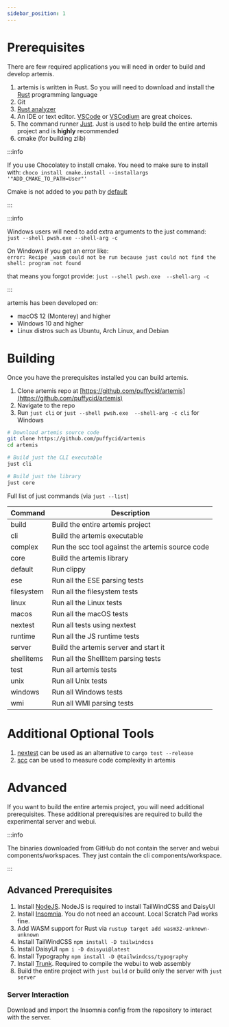 ```yaml
---
sidebar_position: 1
---
```


# Prerequisites

There are few required applications you will need in order to build and develop
artemis.

1. artemis is written in Rust. So you will need to download and install the
   [Rust](https://www.rust-lang.org/) programming language
2. Git
3. [Rust analyzer](https://rust-analyzer.github.io/)
4. An IDE or text editor. [VSCode](https://code.visualstudio.com/) or
   [VSCodium](https://vscodium.com/) are great choices.
5. The command runner [Just](https://github.com/casey/just). Just is used to
   help build the entire artemis project and is **highly** recommended
6. cmake (for building zlib)

:::info

If you use Chocolatey to install cmake. You need to make sure to install with:
`choco install cmake.install --installargs '"ADD_CMAKE_TO_PATH=User"'`

Cmake is not added to you path by
[default](https://github.com/chocolatey-community/chocolatey-packages/issues/987)

:::

:::info

Windows users will need to add extra arguments to the just command:\
`just --shell pwsh.exe --shell-arg -c`

On Windows if you get an error like:\
`error: Recipe _wasm could not be run because just could not find the shell: program not found`

that means you forgot provide: `just --shell pwsh.exe  --shell-arg -c`

:::

artemis has been developed on:

- macOS 12 (Monterey) and higher
- Windows 10 and higher
- Linux distros such as Ubuntu, Arch Linux, and Debian

# Building

Once you have the prerequisites installed you can build artemis.

1. Clone artemis repo at
   [https://github.com/puffycid/artemis](https://github.com/puffycid/artemis)
2. Navigate to the repo
3. Run `just cli` or `just --shell pwsh.exe  --shell-arg -c cli` for Windows

```sh
# Download artemis source code
git clone https://github.com/puffycid/artemis
cd artemis

# Build just the CLI executable
just cli

# Build just the library
just core
```

Full list of just commands (via `just --list`)

| Command    | Description                                      |
| ---------- | ------------------------------------------------ |
| build      | Build the entire artemis project                 |
| cli        | Build the artemis executable                     |
| complex    | Run the scc tool against the artemis source code |
| core       | Build the artemis library                        |
| default    | Run clippy                                       |
| ese        | Run all the ESE parsing tests                    |
| filesystem | Run all the filesystem tests                     |
| linux      | Run all the Linux tests                          |
| macos      | Run all the macOS tests                          |
| nextest    | Run all tests using nextest                      |
| runtime    | Run all the JS runtime tests                     |
| server     | Build the artemis server and start it            |
| shellitems | Run all the ShellItem parsing tests              |
| test       | Run all artemis tests                            |
| unix       | Run all Unix tests                               |
| windows    | Run all Windows tests                            |
| wmi        | Run all WMI parsing tests                        |

# Additional Optional Tools

1. [nextest](https://nexte.st/) can be used as an alternative to
   `cargo test --release`
2. [scc](https://github.com/boyter/scc) can be used to measure code complexity
   in artemis

# Advanced

If you want to build the entire artemis project, you will need additional
prerequisites. These additional prerequisites are required to build the
experimental server and webui.

:::info

The binaries downloaded from GitHub do not contain the server and webui
components/workspaces. They just contain the cli components/workspace.

:::

## Advanced Prerequisites

1. Install [NodeJS](https://nodejs.org/en). NodeJS is required to install
   TailWindCSS and DaisyUI
2. Install [Insomnia](https://github.com/Kong/insomnia). You do not need an
   account. Local Scratch Pad works fine.
3. Add WASM support for Rust via `rustup target add wasm32-unknown-unknown`
4. Install TailWindCSS `npm install -D tailwindcss`
5. Install DaisyUI `npm i -D daisyui@latest`
6. Install Typography `npm install -D @tailwindcss/typography`
7. Install [Trunk](https://trunkrs.dev/). Required to compile the webui to web
   assembly
8. Build the entire project with `just build` or build only the server with
   `just server`

### Server Interaction

Download and import the Insomnia config from the repository to interact with the
server.
